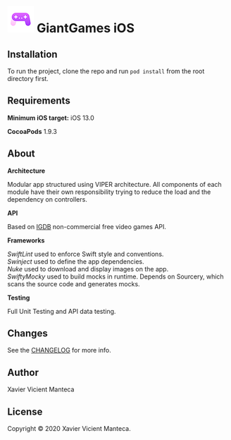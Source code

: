 
# ![GiantGames](/GiantGames/Resources/Assets.xcassets/AppIcon.appiconset/Icon-20x20@3x.png) GiantGames iOS

## Installation

To run the project, clone the repo and run `pod install` from the root directory first.

## Requirements

**Minimum iOS target:** iOS 13.0

**CocoaPods** 1.9.3

## About

**Architecture**

Modular app structured using VIPER architecture. All components of each module have their own responsibility trying to reduce the load and the dependency on controllers.

**API**

Based on [IGDB](https://api-docs.igdb.com) non-commercial free video games API.

**Frameworks**

*SwiftLint* used to enforce Swift style and conventions.<br/>
*Swinject* used to define the app dependencies.<br/>
*Nuke* used to download and display images on the app.<br/>
*SwiftyMocky* used to build mocks in runtime. Depends on Sourcery, which scans the source code and generates mocks.

**Testing**

Full Unit Testing and API data testing.

## Changes

See the [CHANGELOG](CHANGELOG.md) for more info.

## Author

Xavier Vicient Manteca

## License

Copyright © 2020 Xavier Vicient Manteca.
